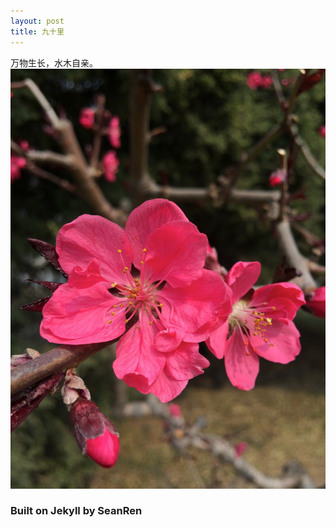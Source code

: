 ```yaml
---
layout: post
title: 九十里
---
```


万物生长，水木自亲。
![image description](/asset/springflower_160331.jpg)

### Built on Jekyll by SeanRen

